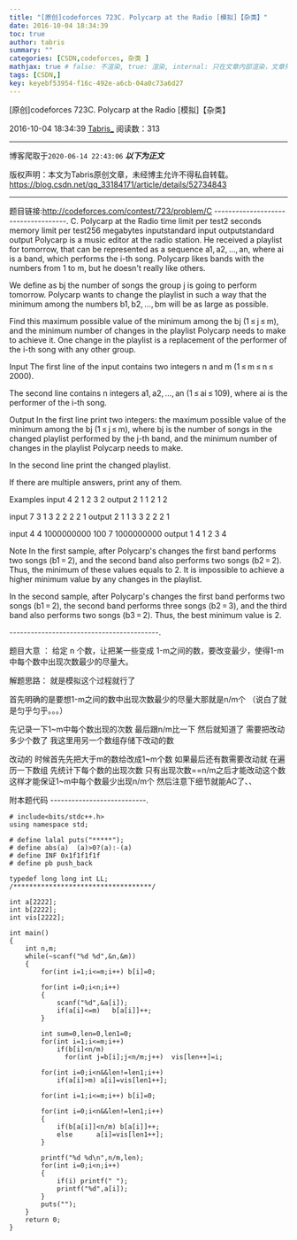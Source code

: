 ```yaml
---
title: "[原创]codeforces 723C. Polycarp at the Radio [模拟]【杂类】"
date: 2016-10-04 18:34:39
toc: true
author: tabris
summary: ""
categories: [CSDN,codeforces, 杂类 ]
mathjax: true # false: 不渲染, true: 渲染, internal: 只在文章内部渲染，文章列表中不渲染
tags: [CSDN,]
key: keyebf53954-f16c-492e-a6cb-04a0c73a6d27
---
```


[原创]codeforces 723C. Polycarp at the Radio [模拟]【杂类】

2016-10-04 18:34:39  [Tabris_](https://me.csdn.net/qq_33184171) 阅读数：313

---

博客爬取于`2020-06-14 22:43:06`
***以下为正文***

版权声明：本文为Tabris原创文章，未经博主允许不得私自转载。
https://blog.csdn.net/qq_33184171/article/details/52734843

<!-- more -->

---

题目链接:http://codeforces.com/contest/723/problem/C
------------------------------------.
C. Polycarp at the Radio
time limit per test2 seconds
memory limit per test256 megabytes
inputstandard input
outputstandard output
Polycarp is a music editor at the radio station. He received a playlist for tomorrow, that can be represented as a sequence a1, a2, ..., an, where ai is a band, which performs the i-th song. Polycarp likes bands with the numbers from 1 to m, but he doesn't really like others.

We define as bj the number of songs the group j is going to perform tomorrow. Polycarp wants to change the playlist in such a way that the minimum among the numbers b1, b2, ..., bm will be as large as possible.

Find this maximum possible value of the minimum among the bj (1 ≤ j ≤ m), and the minimum number of changes in the playlist Polycarp needs to make to achieve it. One change in the playlist is a replacement of the performer of the i-th song with any other group.

Input
The first line of the input contains two integers n and m (1 ≤ m ≤ n ≤ 2000).

The second line contains n integers a1, a2, ..., an (1 ≤ ai ≤ 109), where ai is the performer of the i-th song.

Output
In the first line print two integers: the maximum possible value of the minimum among the bj (1 ≤ j ≤ m), where bj is the number of songs in the changed playlist performed by the j-th band, and the minimum number of changes in the playlist Polycarp needs to make.

In the second line print the changed playlist.

If there are multiple answers, print any of them.

Examples
input
4 2
1 2 3 2
output
2 1
1 2 1 2 



input
7 3
1 3 2 2 2 2 1
output
2 1
1 3 3 2 2 2 1 



input
4 4
1000000000 100 7 1000000000
output
1 4
1 2 3 4 



Note
In the first sample, after Polycarp's changes the first band performs two songs (b1 = 2), and the second band also performs two songs (b2 = 2). Thus, the minimum of these values equals to 2. It is impossible to achieve a higher minimum value by any changes in the playlist.

In the second sample, after Polycarp's changes the first band performs two songs (b1 = 2), the second band performs three songs (b2 = 3), and the third band also performs two songs (b3 = 2). Thus, the best minimum value is 2.

------------------------------------------.

题目大意 ：
给定 n 个数，让把某一些变成 1-m之间的数，要改变最少，使得1-m中每个数中出现次数最少的尽量大。


解题思路：
就是模拟这个过程就行了 

首先明确的是要想1-m之间的数中出现次数最少的尽量大那就是n/m个  （说白了就是匀乎匀乎。。。）

先记录一下1~m中每个数出现的次数  最后跟n/m比一下 
然后就知道了 需要把改动多少个数了
我这里用另一个数组存储下改动的数   

改动的 时候首先先把大于m的数给改成1~m个数 
如果最后还有数需要改动就 在遍历一下数组  先统计下每个数的出现次数 只有出现次数==n/m之后才能改动这个数 这样才能保证1~m中每个数最少出现n/m个  然后注意下细节就能AC了、、


附本题代码
---------------------------.
```
# include<bits/stdc++.h>
using namespace std;

# define lalal puts("*****");
# define abs(a)  (a)>0?(a):-(a)
# define INF 0x1f1f1f1f
# define pb push_back

typedef long long int LL;
/***********************************/

int a[2222];
int b[2222];
int vis[2222];

int main()
{
    int n,m;
    while(~scanf("%d %d",&n,&m))
    {
        for(int i=1;i<=m;i++) b[i]=0;

        for(int i=0;i<n;i++)
        {
            scanf("%d",&a[i]);
            if(a[i]<=m)   b[a[i]]++;
        }

        int sum=0,len=0,len1=0;
        for(int i=1;i<=m;i++)
            if(b[i]<n/m)
              for(int j=b[i];j<n/m;j++)  vis[len++]=i;

        for(int i=0;i<n&&len!=len1;i++)
            if(a[i]>m) a[i]=vis[len1++];

        for(int i=1;i<=m;i++) b[i]=0;

        for(int i=0;i<n&&len!=len1;i++)
        {
            if(b[a[i]]<n/m) b[a[i]]++;
            else      a[i]=vis[len1++];
        }

        printf("%d %d\n",n/m,len);
        for(int i=0;i<n;i++)
        {
            if(i) printf(" ");
            printf("%d",a[i]);
        }
        puts("");
    }
    return 0;
}

```
